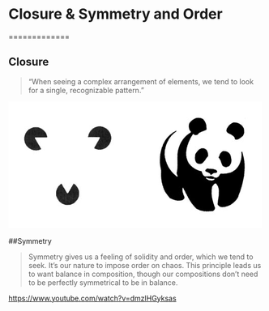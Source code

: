 # Closure & Symmetry and Order
=============

## Closure 
> “When seeing a complex arrangement of elements, we tend to look for a single, recognizable pattern.”

![Alt text](/Misc_Photos/02-closure.png "Example Of Closure")

##Symmetry 
>Symmetry gives us a feeling of solidity and order, which we tend to seek. It’s our nature to impose order on chaos. This principle leads us to want balance in composition, though our compositions don’t need to be perfectly symmetrical to be in balance.

https://www.youtube.com/watch?v=dmzlHGyksas
